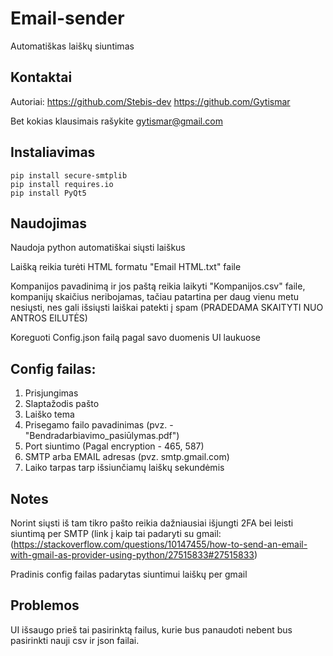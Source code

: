 # Email-sender
Automatiškas laiškų siuntimas

## Kontaktai
Autoriai:
https://github.com/Stebis-dev
https://github.com/Gytismar

Bet kokias klausimais rašykite gytismar@gmail.com

## Instaliavimas
```
pip install secure-smtplib
pip install requires.io
pip install PyQt5
```

## Naudojimas
Naudoja python automatiškai siųsti laiškus

Laišką reikia turėti HTML formatu "Email HTML.txt" faile

Kompanijos pavadinimą ir jos paštą reikia laikyti "Kompanijos.csv" faile, kompanijų skaičius neribojamas, tačiau patartina per daug vienu metu nesiųsti, nes gali išsiųsti laiškai patekti į spam (PRADEDAMA SKAITYTI NUO ANTROS EILUTĖS)

Koreguoti Config.json failą pagal savo duomenis UI laukuose

## Config failas:
1. Prisjungimas
2. Slaptažodis pašto
3. Laiško tema
4. Prisegamo failo pavadinimas (pvz. - "Bendradarbiavimo_pasiūlymas.pdf")
5. Port siuntimo (Pagal encryption - 465, 587)
6. SMTP arba EMAIL adresas (pvz. smtp.gmail.com)
7. Laiko tarpas tarp išsiunčiamų laiškų sekundėmis

## Notes
Norint siųsti iš tam tikro pašto reikia dažniausiai išjungti 2FA bei leisti siuntimą per SMTP (link į kaip tai padaryti su gmail: (https://stackoverflow.com/questions/10147455/how-to-send-an-email-with-gmail-as-provider-using-python/27515833#27515833)

Pradinis config failas padarytas siuntimui laiškų per gmail

## Problemos
UI išsaugo prieš tai pasirinktą failus, kurie bus panaudoti nebent bus pasirinkti nauji csv ir json failai.
